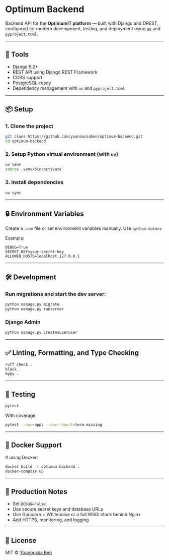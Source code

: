 # Optimum Backend

Backend API for the **OptimumIT platform** — built with Django and DREST, configured for modern development, testing, and deployment using [`uv`](https://github.com/astral-sh/uv) and `pyproject.toml`.

---

## 🚀 Tools

- Django 5.2+
- REST API using Django REST Framework
- CORS support
- PostgreSQL-ready
- Dependency management with `uv` and `pyproject.toml`

---

## 📦 Setup

### 1. Clone the project

```bash
git clone https://github.com/younoussaben/optimum-backend.git
cd optimum-backend
````

### 2. Setup Python virtual environment (with `uv`)

```bash
uv venv
source .venv/bin/activate
```

### 3. Install dependencies

```bash
uv sync
```

---

## 🔒 Environment Variables

Create a `.env` file or set environment variables manually. Use `python-dotenv`

Example:

```env
DEBUG=True
SECRET_KEY=your-secret-key
ALLOWED_HOSTS=localhost,127.0.0.1
```

---

## 🛠 Development

### Run migrations and start the dev server:

```bash
python manage.py migrate
python manage.py runserver
```

### Django Admin

```bash
python manage.py createsuperuser
```

---

## ✅ Linting, Formatting, and Type Checking

```bash
ruff check .
black .
mypy .
```

---

## 🧪 Testing

```bash
pytest
```

With coverage:

```bash
pytest --cov=apps --cov-report=term-missing
```

---

## 🐳 Docker Support

If using Docker:

```bash
docker build -t optimum-backend .
docker-compose up
```

---

## 🔐 Production Notes

* Set `DEBUG=False`
* Use secure secret keys and database URLs
* Use Gunicorn + Whitenoise or a full WSGI stack behind Nginx
* Add HTTPS, monitoring, and logging

---


## 📄 License

MIT © [Younoussa Ben](mailto:younoussaabdourhaman@gmail.com)
